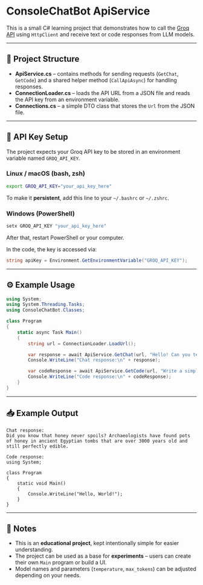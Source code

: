 # ConsoleChatBot ApiService

This is a small C# learning project that demonstrates how to call the [Groq API](https://groq.com/) using `HttpClient` and receive text or code responses from LLM models.

---

## 📂 Project Structure

- **ApiService.cs** – contains methods for sending requests (`GetChat`, `GetCode`) and a shared helper method (`CallApiAsync`) for handling responses.  
- **ConnectionLoader.cs** – loads the API URL from a JSON file and reads the API key from an environment variable.  
- **Connections.cs** – a simple DTO class that stores the `Url` from the JSON file.  

---

## 🔑 API Key Setup

The project expects your Groq API key to be stored in an environment variable named `GROQ_API_KEY`.

### Linux / macOS (bash, zsh)
```bash
export GROQ_API_KEY="your_api_key_here"
```
To make it **persistent**, add this line to your `~/.bashrc` or `~/.zshrc`.

### Windows (PowerShell)
```powershell
setx GROQ_API_KEY "your_api_key_here"
```
After that, restart PowerShell or your computer.

In the code, the key is accessed via:
```csharp
string apiKey = Environment.GetEnvironmentVariable("GROQ_API_KEY");
```

---

## ⚙️ Example Usage

```csharp
using System;
using System.Threading.Tasks;
using ConsoleChatBot.Classes;

class Program
{
    static async Task Main()
    {
        string url = ConnectionLoader.LoadUrl();

        var response = await ApiService.GetChat(url, "Hello! Can you tell me a fun fact?");
        Console.WriteLine("Chat response:\n" + response);

        var codeResponse = await ApiService.GetCode(url, "Write a simple C# Hello World program");
        Console.WriteLine("Code response:\n" + codeResponse);
    }
}
```

---

## 📥 Example Output

```
Chat response:
Did you know that honey never spoils? Archaeologists have found pots of honey in ancient Egyptian tombs that are over 3000 years old and still perfectly edible.

Code response:
using System;

class Program
{
    static void Main()
    {
        Console.WriteLine("Hello, World!");
    }
}
```

---

## 📝 Notes

- This is an **educational project**, kept intentionally simple for easier understanding.  
- The project can be used as a base for **experiments** – users can create their own `Main` program or build a UI.  
- Model names and parameters (`temperature`, `max_tokens`) can be adjusted depending on your needs.  
